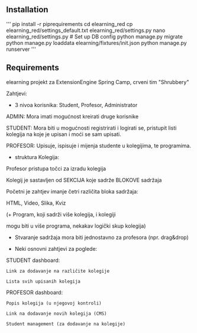 ## Installation

'''
pip install -r piprequirements
cd elearning_red
cp elearning_red/settings_default.txt elearning_red/settings.py
nano elearning_red/settings.py # Set up DB config
python manage.py migrate
python manage.py loaddata elearning/fixtures/init.json
python manage.py runserver
'''


## Requirements

elearning projekt za ExtensionEngine Spring Camp, crveni tim "Shrubbery"

Zahtjevi:
- 3 nivoa korisnika: Student, Profesor, Administrator

ADMIN: Mora imati mogućnost kreirati druge korisnike

STUDENT: Mora biti u mogućnosti registrirati i logirati se, pristupit listi kolegija na koje je upisan i moći se sam upisati.

PROFESOR: Upisuje, ispisuje i mijenja studente u kolegijima, te programima.

- struktura Kolegija:

Profesor pristupa točci za izradu kolegija

Kolegij je sastavljen od SEKCIJA koje sadrže BLOKOVE sadržaja

Početni je zahtjev imanje četri različita bloka sadržaja:

HTML, Video, Slika, Kviz

(+ Program, koji sadrži više kolegija, i kolegiji 

mogu biti u više programa, nekakav logički skup kolegija)

- Stvaranje sadržaja mora biti jednostavno za profesora (npr. drag&drop)

- Neki osnovni zahtjevi za poglede:

STUDENT dashboard:

	Link za dodavanje na različite kolegije

	Lista svih upisanih kolegija

PROFESOR dashboard:

	Popis kolegija (u njegovoj kontroli)

	Link na dodavanje novih kolegija (CMS)

	Student management (za dodavanje na kolegije)
